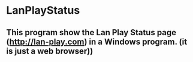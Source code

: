 # LanPlayStatus
This program show the Lan Play Status page (http://lan-play.com) in a Windows program. (it is just a web browser))
-----------------------------
